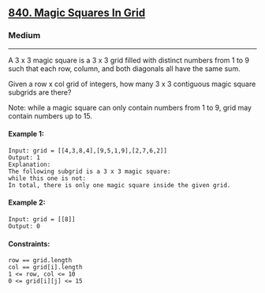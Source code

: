 [840. Magic Squares In Grid](https://leetcode.com/problems/magic-squares-in-grid/?envType=daily-question&envId=2024-08-09)
---------------------------------------------------------------------------------------------------------------------------------------------

### Medium
---------------------------------------------------------------------------------------------------------------------------------------------

A 3 x 3 magic square is a 3 x 3 grid filled with distinct numbers from 1 to 9 such that each row, column, and both diagonals all have the same sum.

Given a row x col grid of integers, how many 3 x 3 contiguous magic square subgrids are there?

Note: while a magic square can only contain numbers from 1 to 9, grid may contain numbers up to 15.

#### Example 1:
```
Input: grid = [[4,3,8,4],[9,5,1,9],[2,7,6,2]]
Output: 1
Explanation: 
The following subgrid is a 3 x 3 magic square:
while this one is not:
In total, there is only one magic square inside the given grid.
```
#### Example 2:
```
Input: grid = [[8]]
Output: 0
```
#### Constraints:
```
row == grid.length
col == grid[i].length
1 <= row, col <= 10
0 <= grid[i][j] <= 15
```
